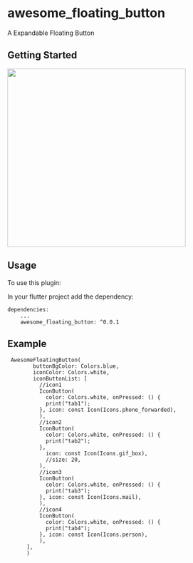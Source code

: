 # awesome_floating_button

 A Expandable Floating Button

## Getting Started

<img src="https://user-images.githubusercontent.com/44735062/129905710-c5a402f3-bf1d-44aa-87ef-689be3acb55a.gif" height="400em">



## Usage

To use this plugin:

In your flutter project add the dependency:

```yalm
dependencies:
    ...
    awesome_floating_button: ^0.0.1
```

## Example
```
 AwesomeFloatingButton(
        buttonBgColor: Colors.blue,
        iconColor: Colors.white,
        iconButtonList: [
          //icon1
          IconButton(
            color: Colors.white, onPressed: () {
            print("tab1");
          }, icon: const Icon(Icons.phone_forwarded),
          ),
          //icon2
          IconButton(
            color: Colors.white, onPressed: () {
            print("tab2");
          },
            icon: const Icon(Icons.gif_box),
            //size: 20,
          ),
          //icon3
          IconButton(
            color: Colors.white, onPressed: () {
            print("tab3");
          }, icon: const Icon(Icons.mail),
          ),
          //icon4
          IconButton(
            color: Colors.white, onPressed: () {
            print("tab4");
          }, icon: const Icon(Icons.person),
          ),
      ],
      )
```




